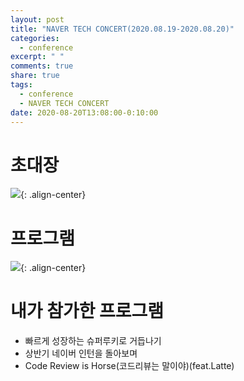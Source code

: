```yaml
---
layout: post
title: "NAVER TECH CONCERT(2020.08.19-2020.08.20)"
categories:
  - conference
excerpt: " "
comments: true
share: true
tags:
  - conference
  - NAVER TECH CONCERT
date: 2020-08-20T13:08:00-0:10:00
---
```


# 초대장

![](https://kimmy100b.github.io/assets/images/conference/2020-08-naver/email.PNG){: .align-center}

# 프로그램

![](https://kimmy100b.github.io/assets/images/conference/2020-08-naver/program.PNG){: .align-center}

# 내가 참가한 프로그램

- 빠르게 성장하는 슈퍼루키로 거듭나기
- 상반기 네이버 인턴을 돌아보며
- Code Review is Horse(코드리뷰는 말이야)(feat.Latte)
